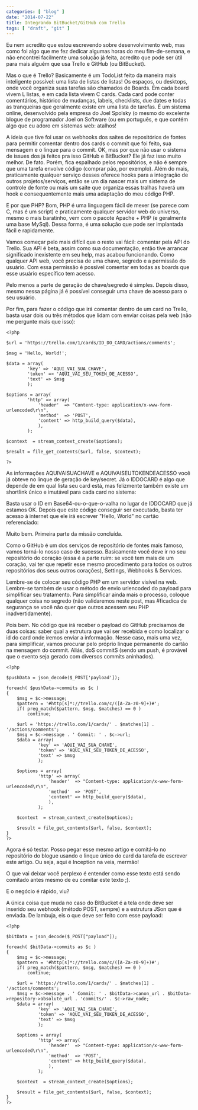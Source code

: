 ```yaml
---
categories: [ "blog" ]
date: "2014-07-22"
title: Integrando BitBucket/GitHub com Trello
tags: [ "draft", "git" ]
---
```

Eu nem acredito que estou escrevendo sobre desenvolvimento web, mas como foi algo que me fez dedicar algumas horas do meu fim-de-semana, e não encontrei facilmente uma solução já feita, acredito que pode ser útil para mais alguém que usa Trello e GitHub (ou BitBucket).

Mas o que é Trello? Basicamente é um TodoList feito da maneira mais inteligente possível: uma lista de listas de listas! Os espaços, ou desktops, onde você organiza suas tarefas são chamados de Boards. Em cada board vivem L listas, e em cada lista vivem C cards. Cada card pode conter comentários, histórico de mudanças, labels, checklists, due dates e todas as tranqueiras que geralmente existe em uma lista de tarefas. É um sistema online, desenvolvido pela empresa do Joel Spolsky (o mesmo do excelente blogue de programador Joel on Software (ou em português, e que contém algo que eu adoro em sistemas web: atalhos!


A ideia que tive foi usar os webhooks dos saites de repositórios de fontes para permitir comentar dentro dos cards o commit que foi feito, sua mensagem e o linque para o commit. OK, mas por que não usar o sistema de issues dos já feitos pra isso GitHub e BitBucket? Ele já faz isso muito melhor. De fato. Porém, fica espalhado pelos repositórios, e não é sempre que uma tarefa envolve código (comprar pão, por exemplo). Além do mais, praticamente qualquer serviço desses oferece hooks para a integração de outros projetos/serviços, então se um dia nascer mais um sistema de controle de fonte ou mais um saite que organiza essas tralhas haverá um hook e consequentemente mais uma adaptação do meu código PHP.

E por que PHP? Bom, PHP é uma linguagem fácil de mexer (se parece com C, mas é um script) e praticamente qualquer servidor web do universo, mesmo o mais baratinho, vem com o pacote Apache + PHP (e geralmente uma base MySql). Dessa forma, é uma solução que pode ser implantada fácil e rapidamente.


Vamos começar pelo mais difícil que o resto vai fácil: comentar pela API do Trello. Sua API é beta, assim como sua documentação, então tive arrancar significado inexistente em seu help, mas acabou funcionando. Como qualquer API web, você precisa de uma chave, segredo e a permissão do usuário. Com essa permissão é possível comentar em todas as boards que esse usuário específico tem acesso.

Pelo menos a parte de geração de chave/segredo é simples. Depois disso, mesmo nessa página já é possível conseguir uma chave de acesso para o seu usuário.


Por fim, para fazer o código que irá comentar dentro de um card no Trello, basta usar dois ou três métodos que lidam com enviar coisas pela web (não me pergunte mais que isso):

    <?php
    
    $url = 'https://trello.com/1/cards/ID_DO_CARD/actions/comments';
    
    $msg = 'Hello, World!';
    
    $data = array(
            'key' => 'AQUI_VAI_SUA_CHAVE', 
            'token' => 'AQUI_VAI_SEU_TOKEN_DE_ACESSO',
            'text' => $msg
            );
    
    $options = array(
            'http' => array(
                'header'  => "Content-type: application/x-www-form-urlencoded\r\n",
                'method'  => 'POST',
                'content' => http_build_query($data),
                ),
            );
    
    $context  = stream_context_create($options);
    
    $result = file_get_contents($url, false, $context);
    
    ?>
    

As informações AQUIVAISUACHAVE e AQUIVAISEUTOKENDEACESSO você já obteve no linque de geração de key/secret. Já o IDDOCARD é algo que depende de em qual lista seu card está, mas felizmente também existe um shortlink único e imutável para cada card no sistema:


Basta usar o ID em Base64-ou-o-que-o-valha no lugar de IDDOCARD que já estamos OK. Depois que este código conseguir ser executado, basta ter acesso à internet que ele irá escrever "Hello, World" no cartão referenciado:


Muito bem. Primeira parte da missão concluída.


Como o GitHub é um dos serviços de repositório de fontes mais famoso, vamos torná-lo nosso caso de sucesso. Basicamente você deve ir no seu repositório do coração (essa é a parte ruim: se você tem mais de um coração, vai ter que repetir esse mesmo procedimento para todos os outros repositórios dos seus outros corações), Settings, Webhooks & Services.


Lembre-se de colocar seu código PHP em um servidor visível na web. Lembre-se também de usar o método de envio urlencoded do payload para simplificar seu tratamento. Para simplificar ainda mais o processo, coloque qualquer coisa no segredo (não validaremos neste post, mas #ficadica de segurança se você não quer que outros acessem seu PHP inadvertidamente).

Pois bem. No código que irá receber o payload do GitHub precisamos de duas coisas: saber qual a estrutura que vai ser recebida e como localizar o id do card onde iremos enviar a informação. Nesse caso, mais uma vez, para simplificar, vamos procurar pelo próprio linque permanente do cartão na mensagem do commit. Aliás, doS commitS (sendo um push, é provável que o evento seja gerado com diversos commits aninhados).

    <?php
    
    $pushData = json_decode($_POST['payload']);
    
    foreach( $pushData->commits as $c )
    {
        $msg = $c->message;
        $pattern = '#http[s]*://trello.com/c/([A-Za-z0-9]+)#';
        if( preg_match($pattern, $msg, $matches) == 0 )
            continue;
    
        $url = 'https://trello.com/1/cards/' . $matches[1] . '/actions/comments';
        $msg = $c->message . ' Commit: ' . $c->url;
        $data = array(
                'key' => 'AQUI_VAI_SUA_CHAVE', 
                'token' => 'AQUI_VAI_SEU_TOKEN_DE_ACESSO',
                'text' => $msg
                );
    
        $options = array(
                'http' => array(
                    'header'  => "Content-type: application/x-www-form-urlencoded\r\n",
                    'method'  => 'POST',
                    'content' => http_build_query($data),
                    ),
                );
    
        $context  = stream_context_create($options);
    
        $result = file_get_contents($url, false, $context);
    }
    ?>
    

Agora é só testar. Posso pegar esse mesmo artigo e comitá-lo no repositório do blogue usando o linque único do card da tarefa de escrever este artigo. Ou seja, aqui é Inception na veia, mermão!

O que vai deixar você perplexo é entender como esse texto está sendo comitado antes mesmo de eu comitar este texto ;).


E o negócio é rápido, viu?



A única coisa que muda no caso do BitBucket é a tela onde deve ser inserido seu webhook (método POST, sempre) e a estrutura JSon que é enviada. De lambuja, eis o que deve ser feito com esse payload:

    <?php
    
    $bitData = json_decode($_POST["payload"]);
    
    foreach( $bitData->commits as $c )
    {
        $msg = $c->message;
        $pattern = '#http[s]*://trello.com/c/([A-Za-z0-9]+)#';
        if( preg_match($pattern, $msg, $matches) == 0 )
            continue;
    
        $url = 'https://trello.com/1/cards/' . $matches[1] . '/actions/comments';
        $msg = $c->message . ' Commit: ' . $bitData->canon_url . $bitData->repository->absolute_url . 'commits/' . $c->raw_node;
        $data = array(
                'key' => 'AQUI_VAI_SUA_CHAVE', 
                'token' => 'AQUI_VAI_SEU_TOKEN_DE_ACESSO',
                'text' => $msg
                );
    
        $options = array(
                'http' => array(
                    'header'  => "Content-type: application/x-www-form-urlencoded\r\n",
                    'method'  => 'POST',
                    'content' => http_build_query($data),
                    ),
                );
    
        $context  = stream_context_create($options);
    
        $result = file_get_contents($url, false, $context);
    }
    ?>
    

